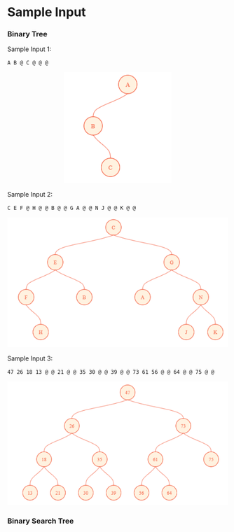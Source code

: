 # Sample Input

### Binary Tree
Sample Input 1:
```
A B @ C @ @ @
```
<p align="center">
    <img src="../../assets/bt-1.png"/>
</p>

Sample Input 2:
```
C E F @ H @ @ B @ @ G A @ @ N J @ @ K @ @
```
<p align="center">
    <img src="../../assets/bt-2.png"/>
</p>

Sample Input 3:
```
47 26 18 13 @ @ 21 @ @ 35 30 @ @ 39 @ @ 73 61 56 @ @ 64 @ @ 75 @ @
```
<p align="center">
    <img src="../../assets/bt-3.png"/>
</p>

### Binary Search Tree
